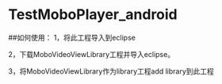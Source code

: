 TestMoboPlayer_android
======================
##如何使用：
  1，将此工程导入到eclipse
  
  2，下载MoboVideoViewLibrary工程并导入eclipse。
  
  3，将MoboVideoViewLibrary作为library工程add library到此工程
